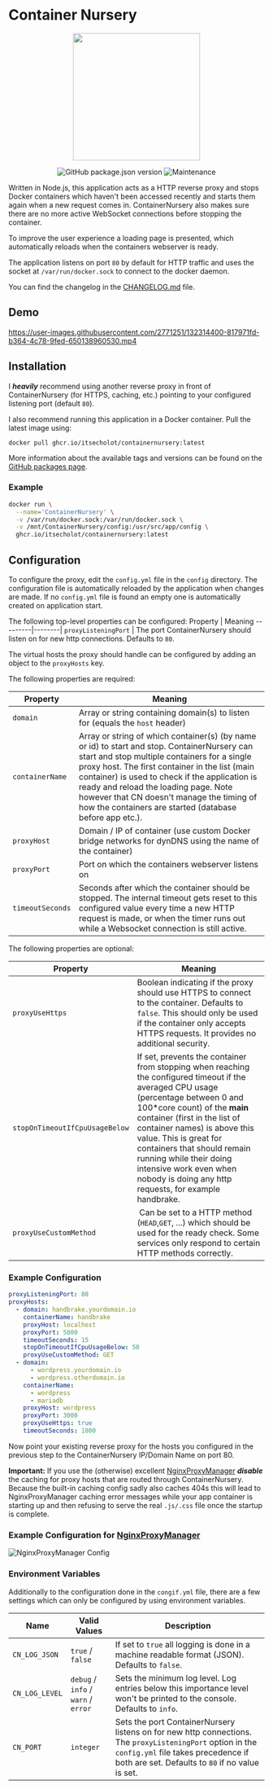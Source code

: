 # Container Nursery
<p align="center"><img src="https://user-images.githubusercontent.com/2771251/132473388-9f0ff8d9-7bbb-47e5-b45f-9634d86a0dff.png" height="250"></p>

<p align="center">
  <img alt="GitHub package.json version" src="https://img.shields.io/github/package-json/v/ItsEcholot/ContainerNursery">
  <img alt="Maintenance" src="https://img.shields.io/maintenance/yes/2023">
</p>

Written in Node.js, this application acts as a HTTP reverse proxy and stops Docker containers which haven't been accessed recently and starts them again when a new request comes in. ContainerNursery also makes sure there are no more active WebSocket connections before stopping the container.

To improve the user experience a loading page is presented, which automatically reloads when the containers webserver is ready.

The application listens on port `80` by default for HTTP traffic and uses the socket at `/var/run/docker.sock` to connect to the docker daemon.

You can find the changelog in the [CHANGELOG.md](CHANGELOG.md) file.

## Demo


https://user-images.githubusercontent.com/2771251/132314400-817971fd-b364-4c78-9fed-650138960530.mp4


## Installation
I ***heavily*** recommend using another reverse proxy in front of ContainerNursery (for HTTPS, caching, etc.) pointing to your configured listening port (default `80`).

I also recommend running this application in a Docker container. Pull the latest image using:

```docker pull ghcr.io/itsecholot/containernursery:latest```

More information about the available tags and versions can be found on the [GitHub packages page](https://github.com/ItsEcholot/ContainerNursery/pkgs/container/containernursery).

### Example

```bash
docker run \
  --name='ContainerNursery' \
  -v /var/run/docker.sock:/var/run/docker.sock \
  -v /mnt/ContainerNursery/config:/usr/src/app/config \
  ghcr.io/itsecholot/containernursery:latest
```

## Configuration
To configure the proxy, edit the `config.yml` file in the `config` directory. The configuration file is automatically reloaded by the application when changes are made.
If no `config.yml` file is found an empty one is automatically created on application start.

The following top-level properties can be configured:
Property | Meaning
---------|--------|
`proxyListeningPort` | The port ContainerNursery should listen on for new http connections. Defaults to `80`.

The virtual hosts the proxy should handle can be configured by adding an object to the `proxyHosts` key.

The following properties are required:

| Property         | Meaning                                                                                                                                                                                                                                                                                                                                                                                           |
|------------------|---------------------------------------------------------------------------------------------------------------------------------------------------------------------------------------------------------------------------------------------------------------------------------------------------------------------------------------------------------------------------------------------------|
| `domain`         | Array or string containing domain(s) to listen for (equals the `host` header)                                                                                                                                                                                                                                                                                                                     |
| `containerName`  | Array or string of which container(s) (by name or id) to start and stop. ContainerNursery can start and stop multiple containers for a single proxy host. The first container in the list (main container) is used to check if the application is ready and reload the loading page. Note however that CN doesn't manage the timing of how the containers are started (database before app etc.). |
| `proxyHost`      | Domain / IP of container (use custom Docker bridge networks for dynDNS using the name of the container)                                                                                                                                                                                                                                                                                           |
| `proxyPort`      | Port on which the containers webserver listens on                                                                                                                                                                                                                                                                                                                                                 |
| `timeoutSeconds` | Seconds after which the container should be stopped. The internal timeout gets reset to this configured value every time a new HTTP request is made, or when the timer runs out while a Websocket connection is still active.                                                                                                                                                                     |

The following properties are optional:

| Property                       | Meaning                                                                                                                                                                                                                                                                                                                                                                                                  |
|--------------------------------|----------------------------------------------------------------------------------------------------------------------------------------------------------------------------------------------------------------------------------------------------------------------------------------------------------------------------------------------------------------------------------------------------------|
| `proxyUseHttps`                | Boolean indicating if the proxy should use HTTPS to connect to the container. Defaults to `false`. This should only be used if the container only accepts HTTPS requests. It provides no additional security.                                                                                                                                                                                            |
| `stopOnTimeoutIfCpuUsageBelow` | If set, prevents the container from stopping when reaching the configured timeout if the averaged CPU usage (percentage between 0 and 100*core count) of the **main** container (first in the list of container names) is above this value. This is great for containers that should remain running while their doing intensive work even when nobody is doing any http requests, for example handbrake. |
| `proxyUseCustomMethod` | Can be set to a HTTP method (`HEAD`,`GET`, ...) which should be used for the ready check. Some services only respond to certain HTTP methods correctly. |

### Example Configuration
```yaml
proxyListeningPort: 80
proxyHosts:
  - domain: handbrake.yourdomain.io
    containerName: handbrake
    proxyHost: localhost
    proxyPort: 5800
    timeoutSeconds: 15
    stopOnTimeoutIfCpuUsageBelow: 50
    proxyUseCustomMethod: GET
  - domain:
      - wordpress.yourdomain.io
      - wordpress.otherdomain.io
    containerName:
      - wordpress
      - mariadb
    proxyHost: wordpress
    proxyPort: 3000
    proxyUseHttps: true
    timeoutSeconds: 1800
```

Now point your existing reverse proxy for the hosts you configured in the previous step to the ContainerNursery IP/Domain Name on port 80.

**Important:** If you use the (otherwise) excellent [NginxProxyManager](https://github.com/jc21/nginx-proxy-manager) ***disable*** the caching for proxy hosts that are routed through ContainerNursery. Because the built-in caching config sadly also caches 404s this will lead to NginxProxyManager caching error messages while your app container is starting up and then refusing to serve the real `.js/.css` file once the startup is complete.

### Example Configuration for [NginxProxyManager](https://github.com/jc21/nginx-proxy-manager)

![NginxProxyManager Config](https://user-images.githubusercontent.com/2771251/132512090-621926eb-70b5-4801-a477-70cc300ab2a1.jpeg)

### Environment Variables
Additionally to the configuration done in the `congif.yml` file, there are a few settings which can only be configured by using environment variables.

| Name           | Valid Values                        | Description                                                                                                                                                                                         |
|----------------|-------------------------------------|-----------------------------------------------------------------------------------------------------------------------------------------------------------------------------------------------------|
| `CN_LOG_JSON`  | `true` / `false`                    | If set to `true` all logging is done in a machine readable format (JSON). Defaults to `false`.                                                                                                      |
| `CN_LOG_LEVEL` | `debug` / `info` / `warn` / `error` | Sets the minimum log level. Log entries below this importance level won't be printed to the console. Defaults to `info`.                                                                            |
| `CN_PORT`      | `integer`                           | Sets the port ContainerNursery listens on for new http connections. The `proxyListeningPort` option in the `config.yml` file takes precedence if both are set. Defaults to `80` if no value is set. |
